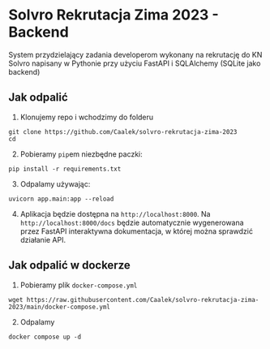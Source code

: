 # Solvro Rekrutacja Zima 2023 - Backend
System przydzielający zadania developerom wykonany na rekrutację do KN Solvro napisany w Pythonie przy użyciu FastAPI i SQLAlchemy (SQLite jako backend)

## Jak odpalić
1. Klonujemy repo i wchodzimy do folderu
```
git clone https://github.com/Caalek/solvro-rekrutacja-zima-2023
cd
```
2. Pobieramy `pip`em niezbędne paczki:
```
pip install -r requirements.txt
```
3. Odpalamy używając:
```
uvicorn app.main:app --reload
```
4. Aplikacja będzie dostępna na `http://localhost:8000`. Na `http://localhost:8000/docs` będzie automatycznie wygenerowana przez FastAPI interaktywna dokumentacja, w której można sprawdzić działanie API.

## Jak odpalić w dockerze
1. Pobieramy plik `docker-compose.yml`
```
wget https://raw.githubusercontent.com/Caalek/solvro-rekrutacja-zima-2023/main/docker-compose.yml
```
2. Odpalamy
```
docker compose up -d
```
